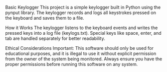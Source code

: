 Basic Keylogger
This project is a simple keylogger built in Python using the pynput library. The keylogger records and logs all keystrokes pressed on the keyboard and saves them to a file.

How it Works
The keylogger listens to the keyboard events and writes the pressed keys into a log file (keylogs.txt). Special keys like space, enter, and tab are handled separately for better readability.

Ethical Considerations
Important: This software should only be used for educational purposes, and it is illegal to use it without explicit permission from the owner of the system being monitored. Always ensure you have the proper permissions before running this software on any system.
